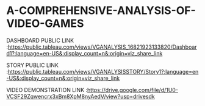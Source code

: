 # A-COMPREHENSIVE-ANALYSIS-OF-VIDEO-GAMES


DASHBOARD PUBLIC LINK :https://public.tableau.com/views/VGANALYSIS_16821923133820/Dashboard1?:language=en-US&:display_count=n&:origin=viz_share_link

STORY PUBLIC LINK :https://public.tableau.com/views/VGANALYSISSTORY/Story1?:language=en-US&:display_count=n&:origin=viz_share_link

VIDEO DEMONSTRATION LINK :https://drive.google.com/file/d/1U0-VCSF29Zqwencrx3xBm8XpM8nyAedV/view?usp=drivesdk
